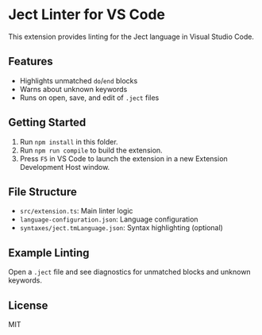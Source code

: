 # Ject Linter for VS Code

This extension provides linting for the Ject language in Visual Studio Code.

## Features
- Highlights unmatched `do`/`end` blocks
- Warns about unknown keywords
- Runs on open, save, and edit of `.ject` files

## Getting Started
1. Run `npm install` in this folder.
2. Run `npm run compile` to build the extension.
3. Press `F5` in VS Code to launch the extension in a new Extension Development Host window.

## File Structure
- `src/extension.ts`: Main linter logic
- `language-configuration.json`: Language configuration
- `syntaxes/ject.tmLanguage.json`: Syntax highlighting (optional)

## Example Linting
Open a `.ject` file and see diagnostics for unmatched blocks and unknown keywords.

## License
MIT
